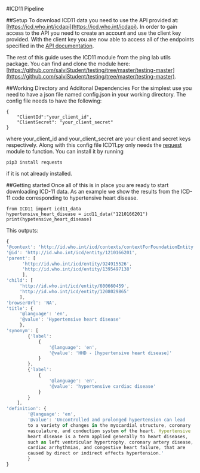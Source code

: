 #ICD11 Pipeline

##Setup 
To download ICD11 data you need to use the API provided at: [https://icd.who.int/icdapi](https://icd.who.int/icdapi). In order to gain access to the API you
need to create an account and use the client key provided. With the client key
you are now able to access all of the endpoints specified in the
[API documentation](https://id.who.int/swagger/index.html).

The rest of this guide uses the ICD11 module from the ping lab utils package.
You can find and clone the module here: [https://github.com/salviStudent/testing/tree/master/testing-master](https://github.com/salviStudent/testing/tree/master/testing-master).

##Working Directory and Additonal Dependencies
For the simplest use you need to have a json file named config.json in your
working directory. The config file needs to have the following:
```
{
    "ClientId":"your_client_id",
    "ClientSecret": "your_client_secret"
}
```
where your_client_id and your_client_secret are your client and secret keys
respectively. Along with this config file ICD11.py only needs the [request](https://2.python-requests.org//en/master/user/advanced/#session-objects)
module to function. You can install it by running
```
pip3 install requests
```
if it is not already installed.

##Getting started
Once all of this is in place you are ready to start downloading ICD-11 data.
As an example we show the results from the ICD-11 code corresponding to
hypertensive heart disease.
```python3
from ICD11 import icd11_data
hypertensive_heart_disease = icd11_data("1210166201")
print(hypetensive_heart_disease)
```
This outputs:
```javascript
{
'@context': 'http://id.who.int/icd/contexts/contextForFoundationEntity.json',
'@id': 'http://id.who.int/icd/entity/1210166201',
'parent': [
	  'http://id.who.int/icd/entity/924915526',
	  'http://id.who.int/icd/entity/1395497138'
	  ],
'child': [
	 'http://id.who.int/icd/entity/600660459',
	 'http://id.who.int/icd/entity/1208029865'
	 ],
'browserUrl': 'NA',
'title': {
	 '@language': 'en',
	 '@value': 'Hypertensive heart disease'
	 },
'synonym': [
		{'label':
			{
				'@language': 'en',
				'@value': 'HHD - [hypertensive heart disease]'
			}
		},
		{'label':
			{
				'@language': 'en',
				'@value': 'hypertensive cardiac disease'
			}
		}
	],
'definition': {
		'@language': 'en',
		'@value': 'Uncontrolled and prolonged hypertension can lead
		to a variety of changes in the myocardial structure, coronary
		vasculature, and conduction system of the heart. Hypertensive
		heart disease is a term applied generally to heart diseases,
		such as left ventricular hypertrophy, coronary artery disease,
		cardiac arrhythmias, and congestive heart failure, that are
		caused by direct or indirect effects hypertension.'
		}
}

```